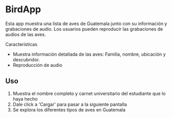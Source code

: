 ﻿# BirdApp
Esta app muestra una lista de aves de Guatemala junto con su información y grabaciones de audio. Los usuarios pueden reproducir las grabaciones de audios de las aves.

Características
- Muestra información detallada de las aves:
    Familia, nombre, ubicación y descubridor.
- Reproducción de audio

## Uso
1. Muestra el nombre completo y carnet universitario del estudiante que lo haya hecho
2. Dale click a 'Cargar' para pasar a la siguiente pantalla
3. Se explora los diferentes tipos de aves en Guatemala
